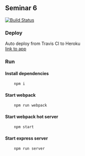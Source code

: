 ## Seminar 6

[![Build Status](https://travis-ci.org/vladpereskokov/BMSTU_Graphics.svg?branch=deploy)](https://travis-ci.org/vladpereskokov/BMSTU_Graphics)  

### Deploy
Auto deploy from Travis CI to Heroku  
[link to app](https://bmstu-graphics.herokuapp.com)

### Run
#### Install dependencies
```bash
    npm i
```

#### Start webpack
```bash
    npm run webpack
```

#### Start webpack hot server
```bash
    npm start
```

#### Start express server
```bash
    npm run server
```
